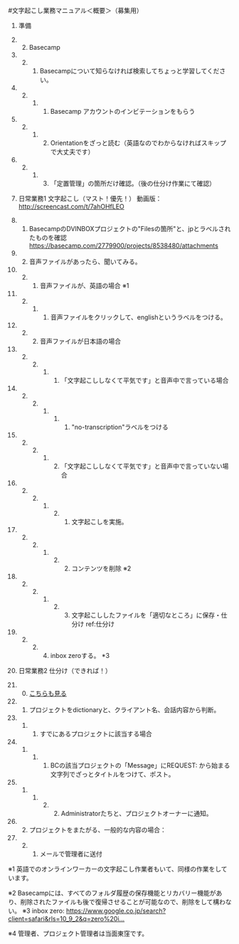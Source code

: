 #文字起こし業務マニュアル＜概要＞（募集用）

1. 準備
1. 2.  Basecamp
1. 2. 1. Basecampについて知らなければ検索してちょっと学習してください。
1. 2. 1. 1. Basecamp アカウントのインビテーションをもらう
1. 2. 1. 2. Orientationをざっと読む（英語なのでわからなければスキップで大丈夫です）
1. 2. 1. 3. 「定置管理」の箇所だけ確認。（後の仕分け作業にて確認）


2. 日常業務1 文字起こし（マスト！優先！）
動画版：http://screencast.com/t/7ahOHfLEO

2. 1. BasecampのDVINBOXプロジェクトの"Filesの箇所"と、jpとラベルされたものを確認 
https://basecamp.com/2779900/projects/8538480/attachments

2. 2. 音声ファイルがあったら、聞いてみる。
2. 2. 1. 音声ファイルが、英語の場合 ※1
2. 2. 1. 1. 音声ファイルをクリックして、englishというラベルをつける。
2. 2. 2. 音声ファイルが日本語の場合
2. 2. 2. 1. 1. 「文字起こししなくて平気です」と音声中で言っている場合
2. 2. 2. 1. 1. 1. "no-transcription"ラベルをつける
2. 2. 2. 1. 2. 「文字起こししなくて平気です」と音声中で言っていない場合
2. 2. 2. 1. 2. 1. 文字起こしを実施。
2. 2. 2. 1. 2. 2. コンテンツを削除 ※2
2. 2. 2. 1. 2. 3. 文字起こししたファイルを「適切なところ」に保存・仕分け ref:仕分け
2. 2. 2. 4.  inbox zeroする。 *3 


3. 日常業務2 仕分け（できれば！）
3. 0. [こちらも見る](https://github.com/toukubo/new_os/blob/master/Roles/Transcriptor/OrganizeManual.js.md)
3. 1. プロジェクトをdictionaryと、クライアント名、会話内容から判断。
3. 1. 1. すでにあるプロジェクトに該当する場合
3. 1. 1. 1. BCの該当プロジェクトの「Message」にREQUEST: から始まる文字列でざっとタイトルをつけて、ポスト。
3. 1. 1. 2. 2.  Administratorたちと、プロジェクトオーナーに通知。
3. 2. プロジェクトをまたがる、一般的な内容の場合：
3. 2. 1. メールで管理者に送付

※1 英語でのオンラインワーカーの文字起こし作業者もいて、同様の作業をしています。

※2 Basecampには、すべてのフォルダ履歴の保存機能とリカバリー機能があり、削除されたファイルも後で復帰させることが可能なので、削除をして構わない。
※3 inbox zero: https://www.google.co.jp/search?client=safari&rls=10_9_2&q=zero%20i…

※4 管理者、プロジェクト管理者は当面東窪です。
